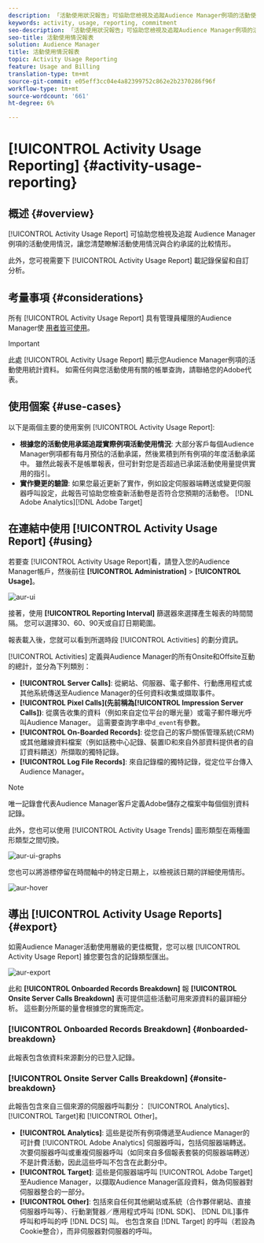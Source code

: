 ```yaml
---
description: 「活動使用狀況報告」可協助您檢視及追蹤Audience Manager例項的活動使用狀況，以便您比較實際使用狀況與合約承諾。
keywords: activity, usage, reporting, commitment
seo-description: 「活動使用狀況報告」可協助您檢視及追蹤Audience Manager例項的活動使用狀況，以便您比較實際使用狀況與合約承諾。
seo-title: 活動使用情況報表
solution: Audience Manager
title: 活動使用情況報表
topic: Activity Usage Reporting
feature: Usage and Billing
translation-type: tm+mt
source-git-commit: e05eff3cc04e4a82399752c862e2b2370286f96f
workflow-type: tm+mt
source-wordcount: '661'
ht-degree: 6%

---
```



# [!UICONTROL Activity Usage Reporting] {#activity-usage-reporting}

## 概述 {#overview}

[!UICONTROL Activity Usage Report] 可協助您檢視及追蹤 Audience Manager 例項的活動使用情況，讓您清楚瞭解活動使用情況與合約承諾的比較情形。

此外，您可視需要下 [!UICONTROL Activity Usage Report] 載記錄保留和自訂分析。

## 考量事項 {#considerations}

所有 [!UICONTROL Activity Usage Report] 具有管理員權限的Audience Manager使 [用者皆可使用](edit-account-settings.md)。

>[!IMPORTANT]
>
>此處 [!UICONTROL Activity Usage Report] 顯示您Audience Manager例項的活動使用統計資料。 如需任何與您活動使用有關的帳單查詢，請聯絡您的Adobe代表。

## 使用個案 {#use-cases}

以下是兩個主要的使用案例 [!UICONTROL Activity Usage Report]:

* **根據您的活動使用承諾追蹤實際例項活動使用情況**: 大部分客戶每個Audience Manager例項都有每月預估的活動承諾，然後累積到所有例項的年度活動承諾中。 雖然此報表不是帳單報表，但可針對您是否超過已承諾活動使用量提供實用的指引。
* **實作變更的驗證**: 如果您最近更新了實作，例如設定伺服器端轉送或變更伺服器呼叫設定，此報告可協助您檢查新活動卷是否符合您預期的活動卷。 [!DNL Adobe Analytics][!DNL Adobe Target]

## 在連結中使用 [!UICONTROL Activity Usage Report] {#using}

若要查 [!UICONTROL Activity Usage Report]看，請登入您的Audience Manager帳戶，然後前往 **[!UICONTROL Administration]** > **[!UICONTROL Usage]**。

![aur-ui](assets/aur-ui.png)

接著，使用 **[!UICONTROL Reporting Interval]** 篩選器來選擇產生報表的時間間隔。 您可以選擇30、60、90天或自訂日期範圍。

報表載入後，您就可以看到所選時段 [!UICONTROL Activities] 的劃分資訊。

[!UICONTROL Activities] 定義與Audience Manager的所有Onsite和Offsite互動的總計，並分為下列類別：

* **[!UICONTROL Server Calls]**: 從網站、伺服器、電子郵件、行動應用程式或其他系統傳送至Audience Manager的任何資料收集或擷取事件。
* **[!UICONTROL Pixel Calls](先前稱為[!UICONTROL Impression Server Calls])**: 從廣告收集的資料（例如來自定位平台的曝光量）或電子郵件曝光呼叫Audience Manager。 這需要查詢字串中`d_event`有參數。
* **[!UICONTROL On-Boarded Records]**: 從您自己的客戶關係管理系統(CRM)或其他離線資料檔案（例如話務中心記錄、裝置ID和來自外部資料提供者的自訂資料饋送）所擷取的獨特記錄。
* **[!UICONTROL Log File Records]**: 來自記錄檔的獨特記錄，從定位平台傳入Audience Manager。

>[!NOTE]
>
>唯一記錄會代表Audience Manager客戶定義Adobe儲存之檔案中每個個別資料記錄。

此外，您也可以使用 [!UICONTROL Activity Usage Trends] 圖形類型在兩種圖形類型之間切換。

![aur-ui-graphs](assets/aur-ui-graphs.png)

您也可以將游標停留在時間軸中的特定日期上，以檢視該日期的詳細使用情形。

![aur-hover](assets/aur-hover.png)

## 導出 [!UICONTROL Activity Usage Reports] {#export}

如需Audience Manager活動使用層級的更佳概覽，您可以根 [!UICONTROL Activity Usage Report] 據您要包含的記錄類型匯出。

![aur-export](assets/aur-export.png)

此和 **[!UICONTROL Onboarded Records Breakdown]** 報 **[!UICONTROL Onsite Server Calls Breakdown]** 表可提供這些活動可用來源資料的最詳細分析。 這些劃分所屬的量會根據您的實施而定。

### [!UICONTROL Onboarded Records Breakdown] {#onboarded-breakdown}

此報表包含依資料來源劃分的已登入記錄。

### [!UICONTROL Onsite Server Calls Breakdown] {#onsite-breakdown}

此報告包含來自三個來源的伺服器呼叫劃分： [!UICONTROL Analytics]、 [!UICONTROL Target]和 [!UICONTROL Other]。

* **[!UICONTROL Analytics]**: 這些是從所有例項傳遞至Audience Manager的可計費 [!UICONTROL Adobe Analytics] 伺服器呼叫，包括伺服器端轉送。 次要伺服器呼叫或重複伺服器呼叫（如同來自多個報表套裝的伺服器端轉送）不是計費活動，因此這些呼叫不包含在此劃分中。
* **[!UICONTROL Target]**: 這些是伺服器端呼叫 [!UICONTROL Adobe Target] 至Audience Manager，以擷取Audience Manager區段資料，做為伺服器對伺服器整合的一部分。
* **[!UICONTROL Other]**: 包括來自任何其他網站或系統（合作夥伴網站、直接伺服器呼叫等）、行動瀏覽器／應用程式呼叫 [!DNL SDK]、 [!DNL DIL]事件呼叫和呼叫的呼 [!DNL DCS] 叫。 也包含來自 [!DNL Target] 的呼叫（若設為Cookie整合），而非伺服器對伺服器的呼叫。
